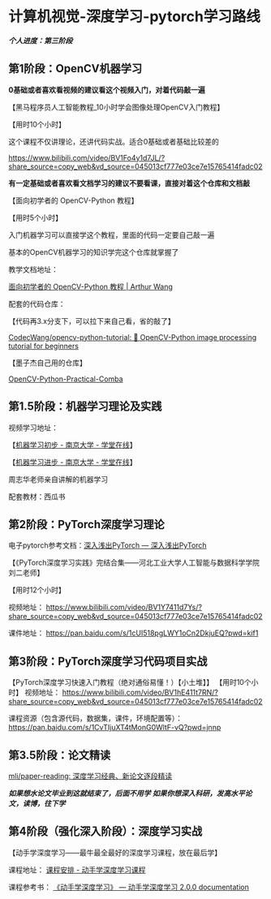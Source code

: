 # 计算机视觉-深度学习-pytorch学习路线

***个人进度：第三阶段***

##  第1阶段：OpenCV机器学习

**0基础或者喜欢看视频的建议看这个视频入门，对着代码敲一遍**

【黑马程序员人工智能教程_10小时学会图像处理OpenCV入门教程】

【用时10个小时】

这个课程不仅讲理论，还讲代码实战。适合0基础或者基础比较差的

 https://www.bilibili.com/video/BV1Fo4y1d7JL/?share_source=copy_web&vd_source=045013cf777e03ce7e15765414fadc02

 

**有一定基础或者喜欢看文档学习的建议不要看课，直接对着这个仓库和文档敲**

【面向初学者的 OpenCV-Python 教程】

【用时5个小时】

入门机器学习可以直接学这个教程，里面的代码一定要自己敲一遍

基本的OpenCV机器学习的知识学完这个仓库就掌握了

教学文档地址：

[面向初学者的 OpenCV-Python 教程 | Arthur Wang](https://codec.wang/docs/opencv)

配套的代码仓库：

【代码再3.x分支下，可以拉下来自己看，省的敲了】

[CodecWang/opencv-python-tutorial: 📖 OpenCV-Python image processing tutorial for beginners](https://github.com/CodecWang/opencv-python-tutorial/tree/master?tab=readme-ov-file)

【墨子杰自己用的仓库】

[OpenCV-Python-Practical-Comba](https://gitee.com/ji-mo-zijie/open-cv-python-practical-comba "OpenCV-Python-Practical-Comba")

## 第1.5阶段：机器学习理论及实践

视频学习地址：

【[机器学习初步 - 南京大学 - 学堂在线](https://www.xuetangx.com/learn/nju0802bt/nju0802bt/23901450/video/58570079)】

【[机器学习进步 - 南京大学 - 学堂在线](https://www.xuetangx.com/learn/nju08021014500/nju08021014500/23954852/video/59030312)】

周志华老师亲自讲解的机器学习

配套教材：西瓜书

## 第2阶段：PyTorch深度学习理论

电子pytorch参考文档：[深入浅出PyTorch — 深入浅出PyTorch](https://datawhalechina.github.io/thorough-pytorch/index.html)

【《PyTorch深度学习实践》完结合集——河北工业大学人工智能与数据科学学院刘二老师】

【用时12个小时】

视频地址：
 https://www.bilibili.com/video/BV1Y7411d7Ys/?share_source=copy_web&vd_source=045013cf777e03ce7e15765414fadc02

课件地址：
https://pan.baidu.com/s/1cUI518pgLWY1oCn2DkjuEQ?pwd=kif1

## 第3阶段：PyTorch深度学习代码项目实战

【PyTorch深度学习快速入门教程（绝对通俗易懂！）【小土堆】】
【用时10个小时】
视频地址：
 https://www.bilibili.com/video/BV1hE411t7RN/?share_source=copy_web&vd_source=045013cf777e03ce7e15765414fadc02

课程资源（包含源代码，数据集，课件，环境配置等）：
https://pan.baidu.com/s/1CvTIjuXT4tMonG0WltF-vQ?pwd=jnnp

## 第3.5阶段：论文精读

[mli/paper-reading: 深度学习经典、新论文逐段精读](https://github.com/mli/paper-reading?tab=readme-ov-file)


***如果想水论文毕业到这就结束了，后面不用学***
***如果你想深入科研，发高水平论文，读博，往下学***

## 第4阶段（强化深入阶段）：深度学习实战
【动手学深度学习——最牛最全最好的深度学习课程，放在最后学】

课程地址：
[课程安排 - 动手学深度学习课程](https://courses.d2l.ai/zh-v2/)

课程参考书：
[《动手学深度学习》 — 动手学深度学习 2.0.0 documentation](https://zh-v2.d2l.ai/index.html)
